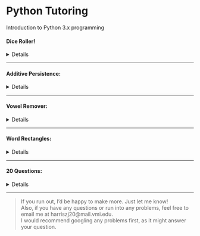 Python Tutoring
======
Introduction to Python 3.x programming

#### Dice Roller!
<Details>
<summary> Details </summary></br>

- Base Difficulty:
 - Easy
- Focus:
 - Loops
 - Random
- Packages Required:
 - random
- <a href="https://github.com/zac-j-harris/PythonTutoring/tree/dev/Problems/Dice%20Roller">Problem Link</a>
</details>

<!-- #### Ultimate Exponents:
<Details>
<summary> Details </summary></br>

- Base Difficulty: 0-10
- Focus: N/A
- Packages Required: N/A
- Notes:
 - Find a way to calculate and then print a value for 2^300.

</details> -->

---

#### Additive Persistence:
<Details>
<summary> Details </summary></br>

- Base Difficulty:
  - Easy
- Focus:
  - Data Types
  - Loops
- Packages Required:
  - None
<!-- - Notes: -->
</details>

---

#### Vowel Remover:
<Details>
<summary> Details </summary></br>

- Base Difficulty:
  - Easy
- Focus:
  - String Parsing
  - Loops
- Packages Required:
 - None
<!-- - Notes: -->
</details>

---

#### Word Rectangles:
<Details>
<summary> Details </summary></br>

- Base Difficulty:
  - Intermediate
- Focus:
  - N/A
- Packages Required:
  - N/A
<!-- - Notes: -->
</details>

---

#### 20 Questions:
<Details>
<summary> Details </summary></br>

- Base Difficulty:
-  - Intermediate
- Focus:
  - File I/O
  - User Input
- Packages Required:
  - N/A
<!-- - Notes: -->
</details>

---

> If you run out, I’d be happy to make more. Just let me know! </br>
> Also, if you have any questions or run into any problems, feel free to email me at harriszj20\@mail.vmi.edu. </br>
> I would recommend googling any problems first, as it might answer your question.


<!-- > If you want a more difficult problem, try to make a small version of the game 20 questions.\
The user can add their own questions and answers without typing it into the code.\
You only get it as an input in the console. -->


<!--- FORMAT IS AS FOLLOWS:
1.Make a dice roller
  1.You will accept inputs in the form NdM, and you will return a sum of all the dice rolls.
  2.For reference, N is the number of rolls, and M is the number of sides on the die.
  3.Challenge inputs: 5d12, 6d4, 1d2, 1d8, 3d6, 4d20, 100d100

   Problem 2
  ------
  Make a program that will take a sentence as input, and will remove any vowels it finds. It will then print the sentence without the vowels.

3. Additive Persistence:
  3. Get a number as input.
  4. Sum its digits together.
  5. Repeat this process until there is only one number, and return it.
4. Word Rectangles:
  7. Get a word, a width, and a height as input. Print a corresponding rectangle made of the word. Examples below.
  8. Input: "REKT", width=1, height=1
  9. Output:
  10. R E K T
  11. E     K
  12. K     E
  13. T K E R
  14. Input: "REKT", width=2, height=2
  15. Output:
  16. T K E R E K T
  17. K     E     K
  18. E     K     E
  19. R E K T K E R
  20. E     K     E
  21. K     E     K
  22. T K E R E K T

</details>

Difficulty: 0-10
Focus: N/A
Packages Required: N/A
Notes:
-->
